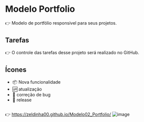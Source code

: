 # Modelo Portfolio

 :point_right: Modelo de portfólio responsivel para seus projetos.

## Tarefas

:point_right: O controle das tarefas desse projeto será realizado no GitHub.

## Ícones
- :package: Nova funcionalidade
- :up: atualização
- :lady_beetle: correção de bug
- :checkered_flag: release

##
:point_right: https://zeldinha00.github.io/Modelo02_Portfolio/
![image](https://user-images.githubusercontent.com/14182590/159370465-2cf04b21-cc16-4aa9-b720-93d217f6367e.png)